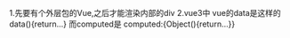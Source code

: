 1.先要有个外层包的Vue,之后才能渲染内部的div
2.vue3中 vue的data是这样的data(){return...}
  而computed是 computed:{Object(){return...}}